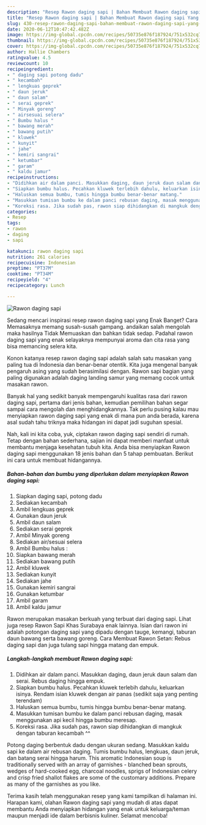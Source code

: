 ```yaml
---
description: "Resep Rawon daging sapi | Bahan Membuat Rawon daging sapi Yang Lezat"
title: "Resep Rawon daging sapi | Bahan Membuat Rawon daging sapi Yang Lezat"
slug: 430-resep-rawon-daging-sapi-bahan-membuat-rawon-daging-sapi-yang-lezat
date: 2020-06-12T10:47:42.482Z
image: https://img-global.cpcdn.com/recipes/50735e876f187924/751x532cq70/rawon-daging-sapi-foto-resep-utama.jpg
thumbnail: https://img-global.cpcdn.com/recipes/50735e876f187924/751x532cq70/rawon-daging-sapi-foto-resep-utama.jpg
cover: https://img-global.cpcdn.com/recipes/50735e876f187924/751x532cq70/rawon-daging-sapi-foto-resep-utama.jpg
author: Hallie Chambers
ratingvalue: 4.5
reviewcount: 10
recipeingredient:
- " daging sapi potong dadu"
- " kecambah"
- " lengkuas geprek"
- " daun jeruk"
- " daun salam"
- " serai geprek"
- " Minyak goreng"
- " airsesuai selera"
- " Bumbu halus "
- " bawang merah"
- " bawang putih"
- " kluwek"
- " kunyit"
- " jahe"
- " kemiri sangrai"
- " ketumbar"
- " garam"
- " kaldu jamur"
recipeinstructions:
- "Didihkan air dalam panci. Masukkan daging, daun jeruk daun salam dan serai. Rebus daging hingga empuk."
- "Siapkan bumbu halus. Pecahkan kluwek terlebih dahulu, keluarkan isinya. Rendam isian kluwek dengan air panas (sedikit saja yang penting terendam)"
- "Haluskan semua bumbu, tumis hingga bumbu benar-benar matang."
- "Masukkan tumisan bumbu ke dalam panci rebusan daging, masak menggunakan api kecil hingga bumbu meresap."
- "Koreksi rasa. Jika sudah pas, rawon siap dihidangkan di mangkuk dengan taburan kecambah ^^"
categories:
- Resep
tags:
- rawon
- daging
- sapi

katakunci: rawon daging sapi 
nutrition: 261 calories
recipecuisine: Indonesian
preptime: "PT37M"
cooktime: "PT34M"
recipeyield: "4"
recipecategory: Lunch

---
```



![Rawon daging sapi](https://img-global.cpcdn.com/recipes/50735e876f187924/751x532cq70/rawon-daging-sapi-foto-resep-utama.jpg)

Sedang mencari inspirasi resep rawon daging sapi yang Enak Banget? Cara Memasaknya memang susah-susah gampang. andaikan salah mengolah maka hasilnya Tidak Memuaskan dan bahkan tidak sedap. Padahal rawon daging sapi yang enak selayaknya mempunyai aroma dan cita rasa yang bisa memancing selera kita.

Konon katanya resep rawon daging sapi adalah salah satu masakan yang paling tua di Indonesia dan benar-benar otentik. Kita juga mengenal banyak pengaruh asing yang sudah berasimilasi dengan. Rawon sapi bagian yang paling digunakan adalah daging landing samur yang memang cocok untuk masakan rawon.

Banyak hal yang sedikit banyak mempengaruhi kualitas rasa dari rawon daging sapi, pertama dari jenis bahan, kemudian pemilihan bahan segar sampai cara mengolah dan menghidangkannya. Tak perlu pusing kalau mau menyiapkan rawon daging sapi yang enak di mana pun anda berada, karena asal sudah tahu triknya maka hidangan ini dapat jadi suguhan spesial.


Nah, kali ini kita coba, yuk, ciptakan rawon daging sapi sendiri di rumah. Tetap dengan bahan sederhana, sajian ini dapat memberi manfaat untuk membantu menjaga kesehatan tubuh kita. Anda bisa menyiapkan Rawon daging sapi menggunakan 18 jenis bahan dan 5 tahap pembuatan. Berikut ini cara untuk membuat hidangannya.

<!--inarticleads1-->

##### Bahan-bahan dan bumbu yang diperlukan dalam menyiapkan Rawon daging sapi:

1. Siapkan  daging sapi, potong dadu
1. Sediakan  kecambah
1. Ambil  lengkuas geprek
1. Gunakan  daun jeruk
1. Ambil  daun salam
1. Sediakan  serai geprek
1. Ambil  Minyak goreng
1. Sediakan  air/sesuai selera
1. Ambil  Bumbu halus :
1. Siapkan  bawang merah
1. Sediakan  bawang putih
1. Ambil  kluwek
1. Sediakan  kunyit
1. Sediakan  jahe
1. Gunakan  kemiri sangrai
1. Gunakan  ketumbar
1. Ambil  garam
1. Ambil  kaldu jamur


Rawon merupakan masakan berkuah yang terbuat dari daging sapi. Lihat juga resep Rawon Sapi Khas Surabaya enak lainnya. Isian dari rawon ini adalah potongan daging sapi yang dipadu dengan tauge, kemangi, taburan daun bawang serta bawang goreng. Cara Membuat Rawon Setan: Rebus daging sapi dan juga tulang sapi hingga matang dan empuk. 

<!--inarticleads2-->

##### Langkah-langkah membuat Rawon daging sapi:

1. Didihkan air dalam panci. Masukkan daging, daun jeruk daun salam dan serai. Rebus daging hingga empuk.
1. Siapkan bumbu halus. Pecahkan kluwek terlebih dahulu, keluarkan isinya. Rendam isian kluwek dengan air panas (sedikit saja yang penting terendam)
1. Haluskan semua bumbu, tumis hingga bumbu benar-benar matang.
1. Masukkan tumisan bumbu ke dalam panci rebusan daging, masak menggunakan api kecil hingga bumbu meresap.
1. Koreksi rasa. Jika sudah pas, rawon siap dihidangkan di mangkuk dengan taburan kecambah ^^


Potong daging berbentuk dadu dengan ukuran sedang. Masukkan kaldu sapi ke dalam air rebusan daging. Tumis bumbu halus, lengkuas, daun jeruk, dan batang serai hingga harum. This aromatic Indonesian soup is traditionally served with an array of garnishes - blanched bean sprouts, wedges of hard-cooked egg, charcoal noodles, sprigs of Indonesian celery and crisp fried shallot flakes are some of the customary additions. Prepare as many of the garnishes as you like. 

Terima kasih telah menggunakan resep yang kami tampilkan di halaman ini. Harapan kami, olahan Rawon daging sapi yang mudah di atas dapat membantu Anda menyiapkan hidangan yang enak untuk keluarga/teman maupun menjadi ide dalam berbisnis kuliner. Selamat mencoba!
